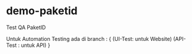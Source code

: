# demo-paketid
Test QA PaketID

Untuk Automation Testing ada di branch :
{
  (UI-Test: untuk Website) 
  (API-Test : untuk API)
}

